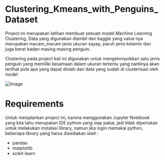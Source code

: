 # Clustering_Kmeans_with_Penguins_Dataset

Project ini merupakan latihan membuat sebuah model Machine Learning Clustering,
Data yang digunakan diambil dari kaggle yang value nya merupakan macam_macam jenis ukuran
sayap, paruh jenis kelamin dan juga berat badan masing masing penguin.

Clustering pada project kali ini digunakan untuk mengelompokkan satu jenis penguin yang
memiliki kesamaan dalam ukuran tertentu yang nantinya akan terlihat pola apa yang dapat diolah
dari data yang sudah di clusterisasi oleh model

![Image](https://github.com/user-attachments/assets/562c6d61-142f-4f09-b7e2-28bddc42bc83)

# Requirements

Untuk menjalankan project ini, karena menggunakan Jupyter Notebook yang kita tahu merupakan IDE python
yang siap pakai, jadi tidak diperlukan untuk melakukan instalasi library, namun jika ingin memakai 
python, beberapa library yang harus disediakan ialah :

  * pandas
  * matplotlib
  * scikit-learn
